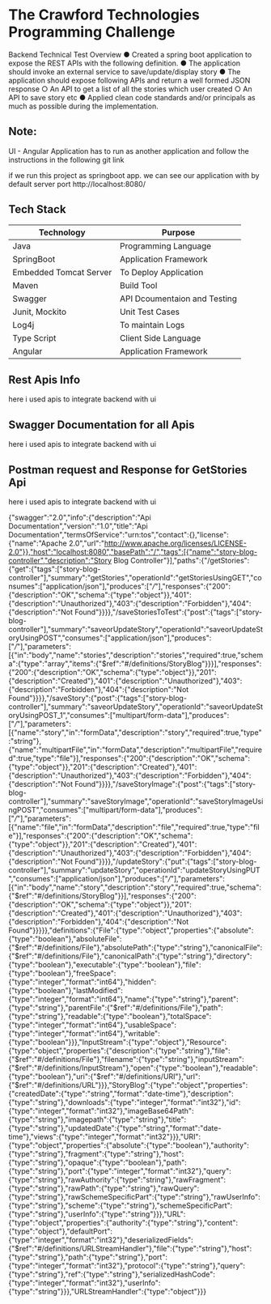 

# The Crawford Technologies Programming Challenge

Backend Technical Test Overview
 ● Created a spring boot application to expose the REST APIs with the following definition.
 ● The application should invoke an external service to save/update/display story
 ● The application should expose following APIs and return a well formed JSON response
○ An API to get a list of all the stories which user created
○ An API to save story
  etc
 ● Applied clean code standards and/or principals as much as possible during the implementation.

## Note:
UI - Angular Application has to run as another application and follow the instructions in the following git link

if we run this project as springboot app.
we can see our application with by default server port http://localhost:8080/

## Tech Stack
| Technology | Purpose |
| ------ | ------ |
| Java | Programming Language |
| SpringBoot  | Application Framework |
| Embedded Tomcat Server | To Deploy Application |
| Maven |  Build Tool |
| Swagger  | API Dcoumentaion and Testing |
| Junit, Mockito | Unit Test Cases |
| Log4j | To maintain Logs |
| Type Script  | Client Side Language |
| Angular  | Application Framework |

## Rest Apis Info
here i used apis to integrate backend with ui

## Swagger Documentation for all Apis
here i used apis to integrate backend with ui


## Postman request and Response for GetStories Api
here i used apis to integrate backend with ui

{"swagger":"2.0","info":{"description":"Api Documentation","version":"1.0","title":"Api Documentation","termsOfService":"urn:tos","contact":{},"license":{"name":"Apache 2.0","url":"http://www.apache.org/licenses/LICENSE-2.0"}},"host":"localhost:8080","basePath":"/","tags":[{"name":"story-blog-controller","description":"Story Blog Controller"}],"paths":{"/getStories":{"get":{"tags":["story-blog-controller"],"summary":"getStories","operationId":"getStoriesUsingGET","consumes":["application/json"],"produces":["*/*"],"responses":{"200":{"description":"OK","schema":{"type":"object"}},"401":{"description":"Unauthorized"},"403":{"description":"Forbidden"},"404":{"description":"Not Found"}}}},"/saveStoriesToTest":{"post":{"tags":["story-blog-controller"],"summary":"saveorUpdateStory","operationId":"saveorUpdateStoryUsingPOST","consumes":["application/json"],"produces":["*/*"],"parameters":[{"in":"body","name":"stories","description":"stories","required":true,"schema":{"type":"array","items":{"$ref":"#/definitions/StoryBlog"}}}],"responses":{"200":{"description":"OK","schema":{"type":"object"}},"201":{"description":"Created"},"401":{"description":"Unauthorized"},"403":{"description":"Forbidden"},"404":{"description":"Not Found"}}}},"/saveStory":{"post":{"tags":["story-blog-controller"],"summary":"saveorUpdateStory","operationId":"saveorUpdateStoryUsingPOST_1","consumes":["multipart/form-data"],"produces":["*/*"],"parameters":[{"name":"story","in":"formData","description":"story","required":true,"type":"string"},{"name":"multipartFile","in":"formData","description":"multipartFile","required":true,"type":"file"}],"responses":{"200":{"description":"OK","schema":{"type":"object"}},"201":{"description":"Created"},"401":{"description":"Unauthorized"},"403":{"description":"Forbidden"},"404":{"description":"Not Found"}}}},"/saveStoryImage":{"post":{"tags":["story-blog-controller"],"summary":"saveStoryImage","operationId":"saveStoryImageUsingPOST","consumes":["multipart/form-data"],"produces":["*/*"],"parameters":[{"name":"file","in":"formData","description":"file","required":true,"type":"file"}],"responses":{"200":{"description":"OK","schema":{"type":"object"}},"201":{"description":"Created"},"401":{"description":"Unauthorized"},"403":{"description":"Forbidden"},"404":{"description":"Not Found"}}}},"/updateStory":{"put":{"tags":["story-blog-controller"],"summary":"updateStory","operationId":"updateStoryUsingPUT","consumes":["application/json"],"produces":["*/*"],"parameters":[{"in":"body","name":"story","description":"story","required":true,"schema":{"$ref":"#/definitions/StoryBlog"}}],"responses":{"200":{"description":"OK","schema":{"type":"object"}},"201":{"description":"Created"},"401":{"description":"Unauthorized"},"403":{"description":"Forbidden"},"404":{"description":"Not Found"}}}}},"definitions":{"File":{"type":"object","properties":{"absolute":{"type":"boolean"},"absoluteFile":{"$ref":"#/definitions/File"},"absolutePath":{"type":"string"},"canonicalFile":{"$ref":"#/definitions/File"},"canonicalPath":{"type":"string"},"directory":{"type":"boolean"},"executable":{"type":"boolean"},"file":{"type":"boolean"},"freeSpace":{"type":"integer","format":"int64"},"hidden":{"type":"boolean"},"lastModified":{"type":"integer","format":"int64"},"name":{"type":"string"},"parent":{"type":"string"},"parentFile":{"$ref":"#/definitions/File"},"path":{"type":"string"},"readable":{"type":"boolean"},"totalSpace":{"type":"integer","format":"int64"},"usableSpace":{"type":"integer","format":"int64"},"writable":{"type":"boolean"}}},"InputStream":{"type":"object"},"Resource":{"type":"object","properties":{"description":{"type":"string"},"file":{"$ref":"#/definitions/File"},"filename":{"type":"string"},"inputStream":{"$ref":"#/definitions/InputStream"},"open":{"type":"boolean"},"readable":{"type":"boolean"},"uri":{"$ref":"#/definitions/URI"},"url":{"$ref":"#/definitions/URL"}}},"StoryBlog":{"type":"object","properties":{"createdDate":{"type":"string","format":"date-time"},"description":{"type":"string"},"downloads":{"type":"integer","format":"int32"},"id":{"type":"integer","format":"int32"},"imageBase64Path":{"type":"string"},"imagepath":{"type":"string"},"title":{"type":"string"},"updatedDate":{"type":"string","format":"date-time"},"views":{"type":"integer","format":"int32"}}},"URI":{"type":"object","properties":{"absolute":{"type":"boolean"},"authority":{"type":"string"},"fragment":{"type":"string"},"host":{"type":"string"},"opaque":{"type":"boolean"},"path":{"type":"string"},"port":{"type":"integer","format":"int32"},"query":{"type":"string"},"rawAuthority":{"type":"string"},"rawFragment":{"type":"string"},"rawPath":{"type":"string"},"rawQuery":{"type":"string"},"rawSchemeSpecificPart":{"type":"string"},"rawUserInfo":{"type":"string"},"scheme":{"type":"string"},"schemeSpecificPart":{"type":"string"},"userInfo":{"type":"string"}}},"URL":{"type":"object","properties":{"authority":{"type":"string"},"content":{"type":"object"},"defaultPort":{"type":"integer","format":"int32"},"deserializedFields":{"$ref":"#/definitions/URLStreamHandler"},"file":{"type":"string"},"host":{"type":"string"},"path":{"type":"string"},"port":{"type":"integer","format":"int32"},"protocol":{"type":"string"},"query":{"type":"string"},"ref":{"type":"string"},"serializedHashCode":{"type":"integer","format":"int32"},"userInfo":{"type":"string"}}},"URLStreamHandler":{"type":"object"}}}

